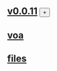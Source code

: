 ## [v0.0.11](https://github.com/littleflute/PEOPLE-IN-AMERICA/edit/master/README.md) <button id="id_btn_4_blApp">+</button>
## [voa](https://littleflute.github.io/voa)
## [files](files)

<script src="https://littleflute.github.io/JavaScript/w3.js"></script>
<script src="https://littleflute.github.io/JavaScript/blclass.js" ></script>
<script src="https://littleflute.github.io/JavaScript/blApp.js"></script>
